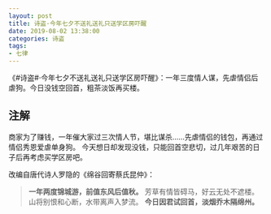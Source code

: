 ```yaml
---
layout: post
title: 诗盗·今年七夕不送礼送礼只送学区房吓醒
date: 2019-08-02 13:38:00
categories: 诗盗
tags:
- 七律
---
```

《#诗盗#·今年七夕不送礼送礼只送学区房吓醒》：一年三度情人谋，先虐情侣后虐狗。今日没钱空回首，粗茶淡饭再买楼。

## 注解

商家为了赚钱，一年催大家过三次情人节，堪比谋杀……先虐情侣的钱包，再通过情侣秀恩爱虐单身狗。
今天想日却发现没钱，只能回首空悲切，过几年艰苦的日子后再考虑买学区房吧。

改编自唐代诗人罗隐的《绵谷回寄蔡氏昆仲》：

> **一年两度锦城游，前值东风后值秋。**
> 芳草有情皆碍马，好云无处不遮楼。
> 山将别恨和心断，水带离声入梦流。
> **今日因君试回首，淡烟乔木隔绵州。**

